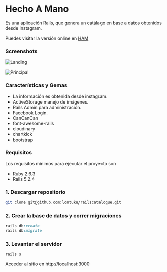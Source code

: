 # Hecho A Mano

Es una aplicación Rails, que genera un catálago en base a datos obtenidos desde Instagram.

Puedes visitar la versión online en [HAM](https://evening-everglades-77037.herokuapp.com/)

### Screenshots

![Landing](https://i.ibb.co/wc8n6sH/Captura-de-pantalla-2020-09-11-a-la-s-18-04-19.png "Optional title")

![Principal](https://i.ibb.co/mcmyt9g/Captura-de-pantalla-2020-09-11-a-la-s-18-05-20.png
 "Optional title")

### Características y Gemas

- La información es obtenida desde instagram.
- ActiveStorage manejo de imágenes.
- Rails Admin para administración.
- Facebook Login.
- CanCanCan
- font-awesome-rails
- cloudinary
- chartkick
- bootstrap

### Requisitos

Los requisitos mínimos para ejecutar el proyecto son

- Ruby 2.6.3
- Rails 5.2.4
  
### 1. Descargar repositorio

```bash
git clone git@github.com:lontuku/railscatalogue.git
```

### 2. Crear la base de datos y correr migraciones

```ruby
rails db:create
rails db:migrate
```

### 3. Levantar el servidor

```ruby
rails s
```

Acceder al sitio en http://localhost:3000
